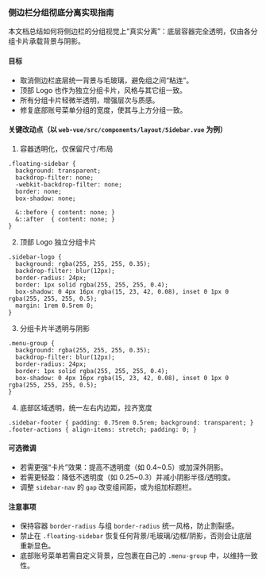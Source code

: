 ### 侧边栏分组彻底分离实现指南

本文档总结如何将侧边栏的分组视觉上“真实分离”：底层容器完全透明，仅由各分组卡片承载背景与阴影。

#### 目标
- 取消侧边栏底层统一背景与毛玻璃，避免组之间“粘连”。
- 顶部 Logo 也作为独立分组卡片，风格与其它组一致。
- 所有分组卡片轻微半透明，增强层次与质感。
- 修复底部账号菜单分组的宽度，使其与上方分组一致。

#### 关键改动点（以 `web-vue/src/components/layout/Sidebar.vue` 为例）

1) 容器透明化，仅保留尺寸/布局
```startLine:endLine:web-vue/src/components/layout/Sidebar.vue
.floating-sidebar {
  background: transparent;
  backdrop-filter: none;
  -webkit-backdrop-filter: none;
  border: none;
  box-shadow: none;

  &::before { content: none; }
  &::after  { content: none; }
}
```

2) 顶部 Logo 独立分组卡片
```startLine:endLine:web-vue/src/components/layout/Sidebar.vue
.sidebar-logo {
  background: rgba(255, 255, 255, 0.35);
  backdrop-filter: blur(12px);
  border-radius: 24px;
  border: 1px solid rgba(255, 255, 255, 0.4);
  box-shadow: 0 4px 16px rgba(15, 23, 42, 0.08), inset 0 1px 0 rgba(255, 255, 255, 0.5);
  margin: 1rem 0.5rem 0;
}
```

3) 分组卡片半透明与阴影
```startLine:endLine:web-vue/src/components/layout/Sidebar.vue
.menu-group {
  background: rgba(255, 255, 255, 0.35);
  backdrop-filter: blur(12px);
  border-radius: 24px;
  border: 1px solid rgba(255, 255, 255, 0.4);
  box-shadow: 0 4px 16px rgba(15, 23, 42, 0.08), inset 0 1px 0 rgba(255, 255, 255, 0.5);
}
```

4) 底部区域透明，统一左右内边距，拉齐宽度
```startLine:endLine:web-vue/src/components/layout/Sidebar.vue
.sidebar-footer { padding: 0.75rem 0.5rem; background: transparent; }
.footer-actions { align-items: stretch; padding: 0; }
```

#### 可选微调
- 若需更强“卡片”效果：提高不透明度（如 0.4~0.5）或加深外阴影。
- 若需更轻盈：降低不透明度（如 0.25~0.3）并减小阴影半径/透明度。
- 调整 `sidebar-nav` 的 `gap` 改变组间距，或为组加标题栏。

#### 注意事项
- 保持容器 `border-radius` 与组 `border-radius` 统一风格，防止割裂感。
- 禁止在 `.floating-sidebar` 恢复任何背景/毛玻璃/边框/阴影，否则会让底层重新显色。
- 底部账号菜单若需自定义背景，应包裹在自己的 `.menu-group` 中，以维持一致性。


